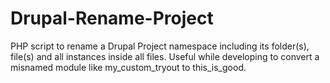 Drupal-Rename-Project
=====================

PHP script to rename a Drupal Project namespace including its folder(s), file(s) and all instances inside all files. Useful while developing to convert a misnamed module like my_custom_tryout to this_is_good. 
